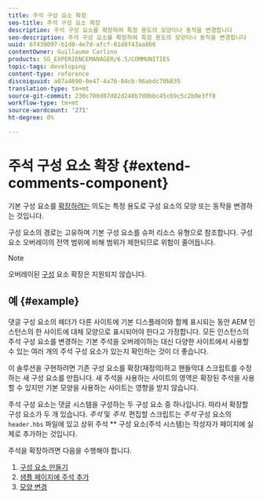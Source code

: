```yaml
---
title: 주석 구성 요소 확장
seo-title: 주석 구성 요소 확장
description: 주석 구성 요소를 확장하여 특정 용도의 모양이나 동작을 변경합니다
seo-description: 주석 구성 요소를 확장하여 특정 용도의 모양이나 동작을 변경합니다
uuid: 6f439097-b1d0-4e7d-afcf-01d8f43aa866
contentOwner: Guillaume Carlino
products: SG_EXPERIENCEMANAGER/6.5/COMMUNITIES
topic-tags: developing
content-type: reference
discoiquuid: a07a4690-0e47-4a76-84cb-96abdc70b835
translation-type: tm+mt
source-git-commit: 230c700d87d82d248b7d0bbc45c69c5c2b0e3ff8
workflow-type: tm+mt
source-wordcount: '271'
ht-degree: 0%

---
```



# 주석 구성 요소 확장  {#extend-comments-component}

기본 구성 요소를 [확장하려는](client-customize.md#extensions) 의도는 특정 용도로 구성 요소의 모양 또는 동작을 변경하는 것입니다.

구성 요소의 경로는 고유하며 기본 구성 요소를 슈퍼 리소스 유형으로 참조합니다. 구성 요소 오버레이의 전역 범위에 비해 범위가 제한되므로 위험이 줄어듭니다.

>[!NOTE]
>
>오버레이된 [구성](client-customize.md#overlays) 요소 확장은 지원되지 않습니다.


## 예 {#example}

댓글 구성 요소의 헤더가 다른 사이트에 기본 디스플레이와 함께 표시되는 동안 AEM 인스턴스의 한 사이트에 대체 모양으로 표시되어야 한다고 가정합니다. 모든 인스턴스의 주석 구성 요소를 변경하는 기본 주석을 오버레이하는 대신 다양한 사이트에서 사용할 수 있는 여러 개의 주석 구성 요소가 있는지 확인하는 것이 더 좋습니다.

이 솔루션을 구현하려면 기존 구성 요소를 확장(재정의)하고 핸들막대 스크립트를 수정하는 새 구성 요소를 만듭니다. 새 주석을 사용하는 사이트의 영역은 확장된 주석을 사용할 수 있지만 기본 모양을 사용하는 사이트는 영향을 받지 않습니다.

주석 구성 요소는 댓글 시스템을 구성하는 두 구성 요소 중 하나입니다. 따라서 확장할 구성 요소가 두 개 있습니다. *주석* 및 *주석*. 편집할 스크립트는 *주석* 구성 요소의 `header.hbs` 파일에 있고 상위 주석 ** 구성 요소(주석 시스템)는 작성자가 페이지에 실제로 추가하는 것입니다.

주석을 확장하려면 다음을 수행해야 합니다.

1. [구성 요소 만들기](extend-create-components.md)
1. [샘플 페이지에 주석 추가](extend-sample-page.md)
1. [모양 변경](extend-alter-appearance.md)

